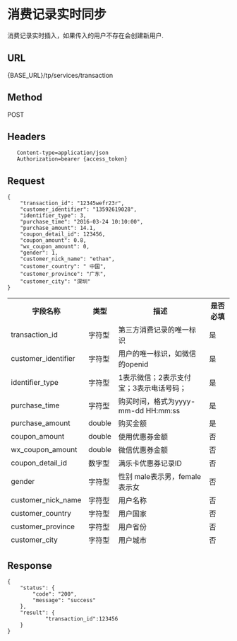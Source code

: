 # 消费记录实时同步

消费记录实时插入，如果传入的用户不存在会创建新用户.

## URL
   {BASE_URL}/tp/services/transaction

## Method
   POST

## Headers
```
   Content-type=application/json
   Authorization=bearer {access_token}
```

## Request
```
{
    "transaction_id": "12345wefr23r",
    "customer_identifier": "13592619028",
    "identifier_type": 3,
    "purchase_time": "2016-03-24 10:10:00",
    "purchase_amount": 14.1,
    "coupon_detail_id": 123456,
    "coupon_amount": 0.8,
    "wx_coupon_amount": 0,
    "gender": 1,
    "customer_nick_name": "ethan",
    "customer_country": " 中国",
    "customer_province": "广东",
    "customer_city": "深圳"
}

```
<table data-tablesaw-sortable>
    <thead>
        <tr>
            <th data-tablesaw-sortable-col data-tablesaw-sortable-default-col>字段名称</th>
            <th data-tablesaw-sortable-col>类型</th>
            <th data-tablesaw-sortable-col>描述</th>
            <th data-tablesaw-sortable-col>是否必填</th>
        </tr>
	<tr>
            <td>transaction_id</th>
            <td>字符型</th>
            <td>第三方消费记录的唯一标识</th>
            <td>是</th>
        </tr>
	<tr>
            <td>customer_identifier</th>
            <td>字符型</th>
            <td>用户的唯一标识，如微信的openid</th>
            <td>是</th>
        </tr>
	<tr>
            <td>identifier_type</th>
            <td>字符型</th>
            <td>1表示微信；2表示支付宝；3表示电话号码；</th>
            <td>是</th>
        </tr>
	<tr>
            <td>purchase_time</th>
            <td>字符型</th>
            <td>购买时间，格式为yyyy-mm-dd HH:mm:ss</th>
            <td>是</th>
        </tr>
	<tr>
            <td>purchase_amount</th>
            <td>double</th>
            <td>购买金额</th>
            <td>是</th>
        </tr>
	<tr>
            <td>coupon_amount</th>
            <td>double</th>
            <td>使用优惠券金额</th>
            <td>否</th>
        </tr>
        <tr>
            <td>wx_coupon_amount</th>
            <td>double</th>
            <td>微信优惠券金额</th>
            <td>否</th>
        </tr>
	<tr>
            <td>coupon_detail_id</th>
            <td>数字型</th>
            <td>满乐卡优惠券记录ID</th>
            <td>否</th>
        </tr>
	<tr>
            <td>gender</th>
            <td>字符型</th>
            <td>性别 male表示男，female表示女</th>
            <td>否</th>
        </tr>
	<tr>
            <td>customer_nick_name</th>
            <td>字符型</th>
            <td>用户名称</th>
            <td>否</th>
        </tr>
	<tr>
            <td>customer_country</th>
            <td>字符型</th>
            <td>用户国家</th>
            <td>否</th>
        </tr>
	<tr>
            <td>customer_province</th>
            <td>字符型</th>
            <td>用户省份</th>
            <td>否</th>
        </tr>
        <tr>
            <td>customer_city</th>
            <td>字符型</th>
            <td>用户城市</th>
            <td>否</th>
        </tr>
    </thead>
<table>


## Response
```
{
	"status": {
		"code": "200",
		"message": "success"
	},
	"result": {
	        "transaction_id":123456
	}
}
```
